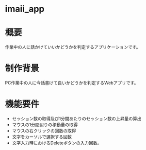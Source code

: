 # imaii_app

# 概要
  作業中の人に話かけていいかどうかを判定するアプリケーションです。

# 制作背景
  PC作業中の人に今話書けて良いかどうかを判定するWebアプリです。

# 機能要件
 - セッション数の取得及び1分間あたりのセッション数の上昇量の算出
 - マウスの1分間辺りの移動量の取得
 - マウスの右クリックの回数の取得
 - 文字をカーソルで選択する回数
 - 文字入力時におけるDeleteボタンの入力回数。

